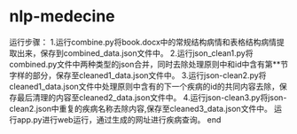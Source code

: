 # nlp-medecine
运行步骤：
    1.运行combine.py将book.docx中的常规结构病情和表格结构病情提取出来，保存到combined_data.json文件中。
    2.运行json_clean1.py将combined.py文件中两种类型的json合并，同时去除处理原则中和id中含有第**节字样的部分，保存至cleaned1_data.json文件中。
    3.运行json-clean2.py将cleaned1_data.json文件中处理原则中含有的下一个疾病的id的共同内容去除，保存最后清理的内容至cleaned2_data.json文件中。
    4.运行json-clean3.py将json-clean2.json中重复的疾病名称去除内容,保存至cleaned3_data.json文件中。
    运行app.py进行web运行，通过生成的网址进行疾病查询。
end
